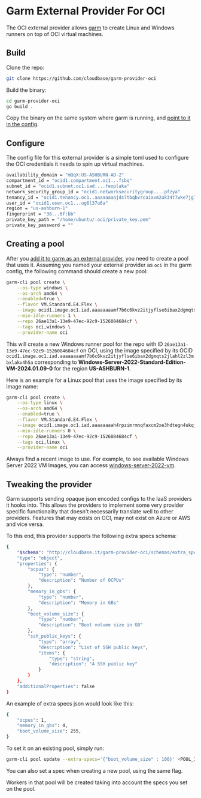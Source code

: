 # Garm External Provider For OCI

The OCI external provider allows [garm](https://github.com/cloudbase/garm) to create Linux and Windows runners on top of OCI virtual machines.

## Build

Clone the repo:

```bash
git clone https://github.com/cloudbase/garm-provider-oci
```

Build the binary:

```bash
cd garm-provider-oci
go build .
```

Copy the binary on the same system where garm is running, and [point to it in the config](https://github.com/cloudbase/garm/blob/main/doc/providers.md#the-external-provider).

## Configure

The config file for this external provider is a simple toml used to configure the OCI credentials it needs to spin up virtual machines.

```bash
availability_domain = "mQqX:US-ASHBURN-AD-2"
compartment_id = "ocid1.compartment.oc1...fsbq"
subnet_id = "ocid1.subnet.oc1.iad....feoplaka"
network_security_group_id = "ocid1.networksecuritygroup....pfzya"
tenancy_id = "ocid1.tenancy.oc1..aaaaaaaajds7tbqbvrcaiavm2uk34t7wke7jg75aemsacljymbjxcio227oq"
user_id = "ocid1.user.oc1...ug6l37u6a"
region = "us-ashburn-1"
fingerprint = "38...6f:bb"
private_key_path = "/home/ubuntu/.oci/private_key.pem"
private_key_password = ""
```

## Creating a pool

After you [add it to garm as an external provider](https://github.com/cloudbase/garm/blob/main/doc/providers.md#the-external-provider), you need to create a pool that uses it. Assuming you named your external provider as ```oci``` in the garm config, the following command should create a new pool:

```bash
garm-cli pool create \
    --os-type windows \
    --os-arch amd64 \
    --enabled=true \
    --flavor VM.Standard.E4.Flex \
    --image ocid1.image.oc1.iad.aaaaaaaamf7b6c6kvz2itjyflse6ibax2dgmqts2jlahl2zl3mbxlakv4h5a \
    --min-idle-runners 1 \
    --repo 26ae13a1-13e9-47ec-92c9-1526084684cf \
    --tags oci,windows \
    --provider-name oci
```

This will create a new Windows runner pool for the repo with ID `26ae13a1-13e9-47ec-92c9-1526084684cf` on OCI, using the image specified by its OCID `ocid1.image.oc1.iad.aaaaaaaamf7b6c6kvz2itjyflse6ibax2dgmqts2jlahl2zl3mbxlakv4h5a` corresponding to **Windows-Server-2022-Standard-Edition-VM-2024.01.09-0** for the region **US-ASHBURN-1**.

Here is an example for a Linux pool that uses the image specified by its image name:

```bash
garm-cli pool create \
    --os-type linux \
    --os-arch amd64 \
    --enabled=true \
    --flavor VM.Standard.E4.Flex \
    --image ocid1.image.oc1.iad.aaaaaaaah4rpzimrmnqfaxcm2xe3hdtegn4ukqje66rgouxakhvkaxer24oa \
    --min-idle-runners 0 \
    --repo 26ae13a1-13e9-47ec-92c9-1526084684cf \
    --tags oci,linux \
    --provider-name oci
```

Always find a recent image to use. For example, to see available Windows Server 2022 VM Images, you can access [windows-server-2022-vm](https://docs.oracle.com/en-us/iaas/images/windows-server-2022-vm/).

## Tweaking the provider

Garm supports sending opaque json encoded configs to the IaaS providers it hooks into. This allows the providers to implement some very provider specific functionality that doesn't necessarily translate well to other providers. Features that may exists on OCI, may not exist on Azure or AWS and vice versa.

To this end, this provider supports the following extra specs schema:

```bash
{
    "$schema": "http://cloudbase.it/garm-provider-oci/schemas/extra_specs#",
    "type": "object",
    "properties": {
        "ocpus": {
            "type": "number",
            "description": "Number of OCPUs"
        },
        "memory_in_gbs": {
            "type": "number",
            "description": "Memory in GBs"
        },
        "boot_volume_size": {
            "type": "number",
            "description": "Boot volume size in GB"
        },
        "ssh_public_keys": {
            "type": "array",
            "description": "List of SSH public keys",
            "items": {
                "type": "string",
                "description": "A SSH public key"
            }
        }
    },
	"additionalProperties": false
}
```

An example of extra specs json would look like this:

```bash
{
    "ocpus": 1,
    "memory_in_gbs": 4,
    "boot_volume_size": 255,
}
```

To set it on an existing pool, simply run:

```bash
garm-cli pool update --extra-specs='{"boot_volume_size" : 100}' <POOL_ID>
```

You can also set a spec when creating a new pool, using the same flag.

Workers in that pool will be created taking into account the specs you set on the pool.
